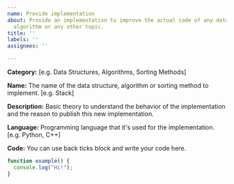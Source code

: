 ```yaml
---
name: Provide implementation
about: Provide an implementation to improve the actual code of any data structure,
  algorithm or any other topic.
title: ''
labels: ''
assignees: ''

---
```


**Category:**
[e.g. Data Structures, Algorithms, Sorting Methods]

**Name:**
The name of the data structure, algorithm or sorting method to implement. [e.g. Stack]

**Description:**
Basic theory to understand the behavior of the implementation and the reason to publish this new implementation.

**Language:**
Programming language that it's used for the implementation. [e.g. Python, C++]

**Code:**
You can use back ticks block and write your code here.
```javascript
function example() {
  console.log("Hi!");
}
```
